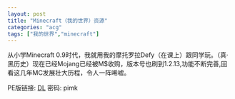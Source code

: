 ```yaml
---
layout: post
title: "Minecraft（我的世界）资源"
categories: "acg"
tags: ["我的世界","minecraft"]
---
```


从小学Minecraft 0.9时代，我就用我的摩托罗拉Defy（在课上）跟同学玩。（真·黑历史）现在已经Mojang已经被M$收购，版本号也刷到1.2.13,功能不断完善,回看这几年MC发展壮大历程，令人一阵唏嘘。
<!-- moreandmore -->

PE版链接: [DL](https://pan.baidu.com/s/1oS-8ALs0dfpv2yTcYGpfQQ) 密码: pimk
